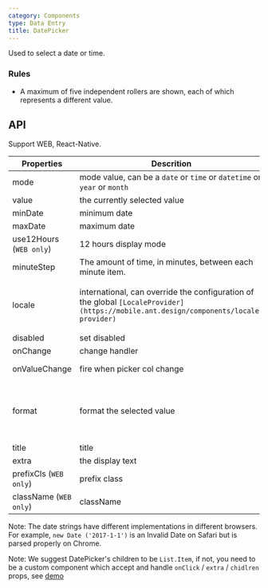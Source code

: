 ```yaml
---
category: Components
type: Data Entry
title: DatePicker
---
```


Used to select a date or time.

### Rules
- A maximum of five independent rollers are shown, each of which represents a different value.


## API

Support WEB, React-Native.

Properties | Descrition | Type | Default
-----------|------------|------|--------
| mode  | mode value, can be a `date` or `time` or `datetime` or `year` or `month` | String | `date` |
| value | the currently selected value | Date | - |
| minDate   | minimum date | Date  |  -  |
| maxDate   | maximum date | Date  |  -  |
| use12Hours (`WEB only`) | 12 hours display mode | Boolean | false |
| minuteStep |   The amount of time, in minutes, between each minute item.    | Number | 1 |
| locale   | international, can override the configuration of the global `[LocaleProvider](https://mobile.ant.design/components/locale-provider)` | Object: {DatePickerLocale: {year, month, day, hour, minute, am?, pm?}, okText, dismissText} |  -  |
| disabled   | set disabled  | Boolean |    false  |
| onChange  | change handler | (date: Object): void |  -  |
| onValueChange | fire when picker col change | (vals: any, index: number) => void | - |
| format  | format the selected value | `(value: Date) => date string` / `format string`(corresponding mode under the format are: `YYYY-MM-DD` or `HH:mm` or `YYYY-MM-DD HH:mm`) | - |
| title  | title | string/React.ReactElement |  -  |
| extra   | the display text | String  |  `请选择`  |
| prefixCls (`WEB only`) |  prefix class  | string | `am-picker` |
| className (`WEB only`) |  className | string | - |

Note: The date strings have different implementations in different browsers. For example, `new Date ('2017-1-1')` is an Invalid Date on Safari but is parsed properly on Chrome.

Note: We suggest DatePicker's children to be `List.Item`, if not, you need to be a custom component which accept and handle `onClick` / `extra` / `chidlren` props, see [demo](https://mobile.ant.design/components/date-picker)
